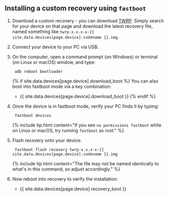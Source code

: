## Installing a custom recovery using `fastboot`

1. Download a custom recovery - you can download [TWRP](https://twrp.me/Devices/). Simply search for your device on that page
   and download the latest recovery file, named something like `twrp-x.x.x-x-{{ site.data.devices[page.device].codename }}.img`.
2. Connect your device to your PC via USB.
3. On the computer, open a command prompt (on Windows) or terminal (on Linux or macOS) window, and type:

        adb reboot bootloader

    {% if site.data.devices[page.device].download_boot %}
    You can also boot into fastboot mode via a key combination:

    * {{ site.data.devices[page.device].download_boot }}
    {% endif %}
4. Once the device is in fastboot mode, verify your PC finds it by typing:

        fastboot devices

    {% include tip.html content="If you see `no permissions fastboot` while on Linux or macOS, try running `fastboot` as root." %}
5. Flash recovery onto your device:

        fastboot flash recovery twrp-x.x.x-x-{{ site.data.devices[page.device].codename }}.img

    {% include tip.html content="The file may not be named identically to what's in this command, so adjust accordingly." %}

6. Now reboot into recovery to verify the installation:
    * {{ site.data.devices[page.device].recovery_boot }}
